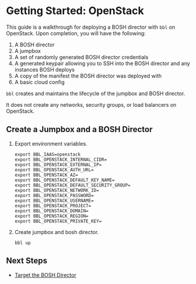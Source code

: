 # Getting Started: OpenStack

This guide is a walkthrough for deploying a BOSH director with `bbl`
on OpenStack. Upon completion, you will have the following:

1. A BOSH director
1. A jumpbox
1. A set of randomly generated BOSH director credentials
1. A generated keypair allowing you to SSH into the BOSH director and
any instances BOSH deploys
1. A copy of the manifest the BOSH director was deployed with
1. A basic cloud config

`bbl` creates and maintains the lifecycle of the jumpbox and BOSH director.

It does not create any networks, security groups, or load balancers on OpenStack.

## Create a Jumpbox and a BOSH Director

1. Export environment variables.
    ```
    export BBL_IAAS=openstack
    export BBL_OPENSTACK_INTERNAL_CIDR=
    export BBL_OPENSTACK_EXTERNAL_IP=
    export BBL_OPENSTACK_AUTH_URL=
    export BBL_OPENSTACK_AZ=
    export BBL_OPENSTACK_DEFAULT_KEY_NAME=
    export BBL_OPENSTACK_DEFAULT_SECURITY_GROUP=
    export BBL_OPENSTACK_NETWORK_ID=
    export BBL_OPENSTACK_PASSWORD=
    export BBL_OPENSTACK_USERNAME=
    export BBL_OPENSTACK_PROJECT=
    export BBL_OPENSTACK_DOMAIN=
    export BBL_OPENSTACK_REGION=
    export BBL_OPENSTACK_PRIVATE_KEY=
    ```
1. Create jumpbox and bosh director.
    ```
    bbl up
    ```

## Next Steps

* [Target the BOSH Director](howto-target-bosh-director.md)